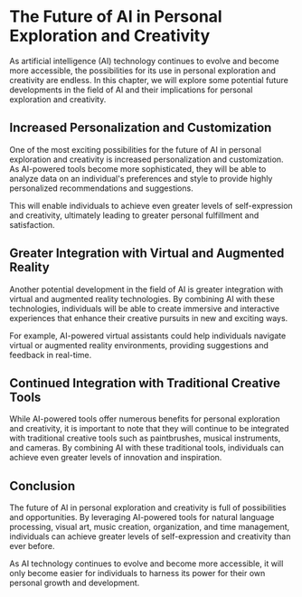 The Future of AI in Personal Exploration and Creativity
==============================================================================

As artificial intelligence (AI) technology continues to evolve and become more accessible, the possibilities for its use in personal exploration and creativity are endless. In this chapter, we will explore some potential future developments in the field of AI and their implications for personal exploration and creativity.

Increased Personalization and Customization
-------------------------------------------

One of the most exciting possibilities for the future of AI in personal exploration and creativity is increased personalization and customization. As AI-powered tools become more sophisticated, they will be able to analyze data on an individual's preferences and style to provide highly personalized recommendations and suggestions.

This will enable individuals to achieve even greater levels of self-expression and creativity, ultimately leading to greater personal fulfillment and satisfaction.

Greater Integration with Virtual and Augmented Reality
------------------------------------------------------

Another potential development in the field of AI is greater integration with virtual and augmented reality technologies. By combining AI with these technologies, individuals will be able to create immersive and interactive experiences that enhance their creative pursuits in new and exciting ways.

For example, AI-powered virtual assistants could help individuals navigate virtual or augmented reality environments, providing suggestions and feedback in real-time.

Continued Integration with Traditional Creative Tools
-----------------------------------------------------

While AI-powered tools offer numerous benefits for personal exploration and creativity, it is important to note that they will continue to be integrated with traditional creative tools such as paintbrushes, musical instruments, and cameras. By combining AI with these traditional tools, individuals can achieve even greater levels of innovation and inspiration.

Conclusion
----------

The future of AI in personal exploration and creativity is full of possibilities and opportunities. By leveraging AI-powered tools for natural language processing, visual art, music creation, organization, and time management, individuals can achieve greater levels of self-expression and creativity than ever before.

As AI technology continues to evolve and become more accessible, it will only become easier for individuals to harness its power for their own personal growth and development.
